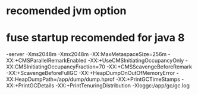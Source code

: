 # recomended jvm option
# fuse startup recomended for java 8

-server -Xms2048m -Xmx2048m -XX:MaxMetaspaceSize=256m -XX:+CMSParallelRemarkEnabled -XX:+UseCMSInitiatingOccupancyOnly -XX:CMSInitiatingOccupancyFraction=70 -XX:+CMSScavengeBeforeRemark -XX:+ScavengeBeforeFullGC -XX:+HeapDumpOnOutOfMemoryError -XX:HeapDumpPath=/app/dump/dump.hprof -XX:+PrintGCTimeStamps -XX:+PrintGCDetails  -XX:+PrintTenuringDistribution  -Xloggc:/app/gc/gc.log
